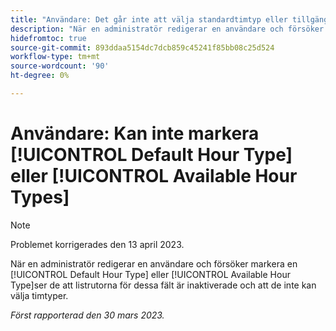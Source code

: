 ```yaml
---
title: "Användare: Det går inte att välja standardtimtyp eller tillgängliga timtyper"
description: "När en administratör redigerar en användare och försöker välja en standardtimtyp eller Tillgänglig timtyp ser de att listrutorna för dessa fält är inaktiverade och att de inte kan välja timtyper. "
hidefromtoc: true
source-git-commit: 893ddaa5154dc7dcb859c45241f85bb08c25d524
workflow-type: tm+mt
source-wordcount: '90'
ht-degree: 0%

---
```



# Användare: Kan inte markera [!UICONTROL Default Hour Type] eller [!UICONTROL Available Hour Types]

>[!NOTE]
>
>Problemet korrigerades den 13 april 2023.

När en administratör redigerar en användare och försöker markera en [!UICONTROL Default Hour Type] eller [!UICONTROL Available Hour Type]ser de att listrutorna för dessa fält är inaktiverade och att de inte kan välja timtyper.

_Först rapporterad den 30 mars 2023._

